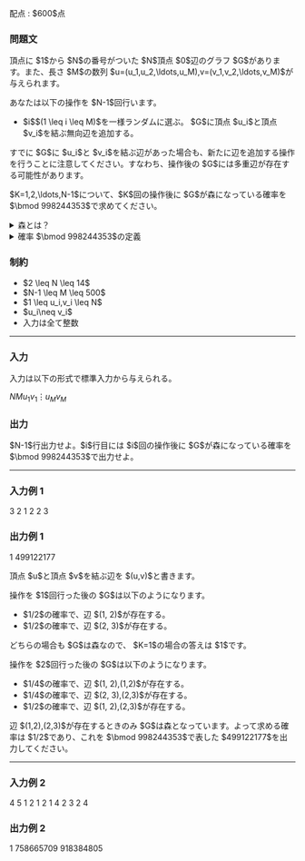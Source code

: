 
<div>

<span>

<span>

<p>
配点 : $600$点
</p>

<div>

<section>

### **問題文**

<p>
頂点に $1$から $N$の番号がついた $N$頂点 $0$辺のグラフ $G$があります。また、長さ $M$の数列 $u=(u_1,u_2,\ldots,u_M),v=(v_1,v_2,\ldots,v_M)$が与えられます。
</p>

<p>
あなたは以下の操作を $N-1$回行います。
</p>

<ul>

<li>
$i$$(1 \leq i \leq M)$を一様ランダムに選ぶ。 $G$に頂点 $u_i$と頂点 $v_i$を結ぶ無向辺を追加する。
</li>

</ul>

<p>
すでに $G$に $u_i$と $v_i$を結ぶ辺があった場合も、新たに辺を追加する操作を行うことに注意してください。すなわち、操作後の $G$には多重辺が存在する可能性があります。
</p>

<p>
$K=1,2,\ldots,N-1$について、$K$回の操作後に $G$が森になっている確率を $\bmod 998244353$で求めてください。
</p>

<details>

<summary>
森とは？
</summary>

<p>
閉路を含まない無向グラフのことを森と呼びます。森は連結でなくても構いません。
</p>

</details>

<details>

<summary>
確率 $\bmod 998244353$の定義
</summary>

<p>
この問題で求める確率は必ず有理数になることが証明できます。
また、この問題の制約下では、求める確率を既約分数 $\frac{y}{x}$で表したときに $x$が $998244353$で割り切れないことが保証されます。
</p>

<p>
このとき $xz \equiv y \pmod{998244353}$を満たすような $0$以上 $998244352$以下の整数 $z$が一意に定まります。この $z$を答えてください。
</p>

</details>

</section>

</div>

<div>

<section>

### **制約**

<ul>

<li>
$2 \leq N \leq 14$
</li>

<li>
$N-1 \leq M \leq 500$
</li>

<li>
$1 \leq u_i,v_i \leq N$
</li>

<li>
$u_i\neq v_i$
</li>

<li>
入力は全て整数
</li>

</ul>

</section>

</div>

---

<div>

<div>

<section>

### **入力**

<p>
入力は以下の形式で標準入力から与えられる。
</p>

<div>

$N$$M$$u_1$$v_1$$\vdots$$u_M$$v_M$
</div>

</section>

</div>

<div>

<section>

### **出力**

<p>
$N-1$行出力せよ。$i$行目には $i$回の操作後に $G$が森になっている確率を $\bmod 998244353$で出力せよ。
</p>

</section>

</div>

</div>

---

<div>

<section>

### **入力例 1**

<div>

3 2
1 2
2 3

</div>

</section>

</div>

<div>

<section>

### **出力例 1**

<div>

1
499122177

</div>

<p>
頂点 $u$と頂点 $v$を結ぶ辺を $(u,v)$と書きます。
</p>

<p>
操作を $1$回行った後の $G$は以下のようになります。
</p>

<ul>

<li>
$1/2$の確率で、辺 $(1, 2)$が存在する。
</li>

<li>
$1/2$の確率で、辺 $(2, 3)$が存在する。
</li>

</ul>

<p>
どちらの場合も $G$は森なので、 $K=1$の場合の答えは $1$です。
</p>

<p>
操作を $2$回行った後の $G$は以下のようになります。
</p>

<ul>

<li>
$1/4$の確率で、辺 $(1, 2),(1,2)$が存在する。
</li>

<li>
$1/4$の確率で、辺 $(2, 3),(2,3)$が存在する。
</li>

<li>
$1/2$の確率で、辺 $(1, 2),(2,3)$が存在する。
</li>

</ul>

<p>
辺 $(1,2),(2,3)$が存在するときのみ $G$は森となっています。よって求める確率は $1/2$であり、これを $\bmod 998244353$で表した $499122177$を出力してください。
</p>

</section>

</div>

---

<div>

<section>

### **入力例 2**

<div>

4 5
1 2
1 2
1 4
2 3
2 4

</div>

</section>

</div>

<div>

<section>

### **出力例 2**

<div>

1
758665709
918384805

</div>

</section>

</div>

</span>

</span>

</div>
